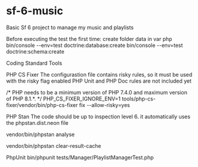 # sf-6-music
Basic Sf 6 project to manage my music and playlists

Before executing the test the first time:
create folder data in var
php bin/console --env=test doctrine:database:create
bin/console --env=test doctrine:schema:create


Coding Standard Tools

PHP CS Fixer 
The configurastion file contains risky rules, so it must be used with the risky flag enabled
PHP Unit and PHP Doc rules are not included yet

/* PHP needs to be a minimum version of PHP 7.4.0 and maximum version of PHP 8.1.*. */
PHP_CS_FIXER_IGNORE_ENV=1 tools/php-cs-fixer/vendor/bin/php-cs-fixer fix --allow-risky=yes 

PHP Stan
The code should be up to inspection level 6. it automatically uses the phpstan.dist.neon file

vendor/bin/phpstan analyse

vendor/bin/phpstan clear-result-cache 


PhpUnit
bin/phpunit tests/Manager/PlaylistManagerTest.php

